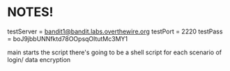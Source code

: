 # NOTES!
testServer = bandit1@bandit.labs.overthewire.org
testPort = 2220
testPass = boJ9jbbUNNfktd78OOpsqOltutMc3MY1


main starts the script
there's going to be a shell script for each scenario of login/ data encryption

